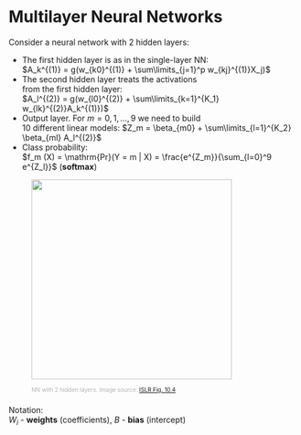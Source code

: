 # Multilayer Neural Networks

<div class="grid grid-cols-[5fr_4fr]">
<div>

Consider a neural network with 2 hidden layers:
* The first hidden layer is as in the single-layer NN:<br>
$A_k^{(1)} = g(w_{k0}^{(1)} + \sum\limits_{j=1}^p w_{kj}^{(1)}X_j)$
* The second hidden layer treats the activations<br>
from the first hidden layer:<br>
$A_l^{(2)} = g(w_{l0}^{(2)} + \sum\limits_{k=1}^{K_1} w_{lk}^{(2)}A_k^{(1)})$
* Output layer. For $m = 0, 1, ..., 9$ we need to build<br> 10 different linear models: $Z_m = \beta_{m0} + \sum\limits_{l=1}^{K_2} \beta_{ml} A_l^{(2)}$
* Class probability:<br>
$f_m (X) = \mathrm{Pr}(Y = m | X) = \frac{e^{Z_m}}{\sum_{l=0}^9 e^{Z_l}}$ (**softmax**)
</div>
<div>
  <figure>
    <img src="/ISLRv2_figure_10.4.png" style="width: 350px !important;">
    <figcaption style="color:#b3b3b3ff; font-size: 10px; position: absolute;"><br>NN with 2 hidden layers. Image source:
      <a href="https://hastie.su.domains/ISLR2/ISLRv2_website.pdf#page=416">ISLR Fig. 10.4</a>
    </figcaption>
  </figure>
<br>

Notation:<br> $W_i$ - **weights** (coefficients), $B$ - **bias** (intercept)
</div>
</div>